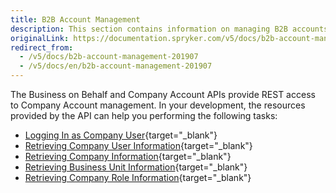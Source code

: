 ```yaml
---
title: B2B Account Management
description: This section contains information on managing B2B accounts with the help of Spryker REST APIs.
originalLink: https://documentation.spryker.com/v5/docs/b2b-account-management-201907
redirect_from:
  - /v5/docs/b2b-account-management-201907
  - /v5/docs/en/b2b-account-management-201907
---
```


The Business on Behalf and Company Account APIs provide REST access to Company Account management. In your development, the resources provided by the API can help you performing the following tasks:
* [Logging In as Company User](https://documentation.spryker.com/docs/en/logging-in-as-company-user-201907){target="_blank"}
* [Retrieving Company User Information](https://documentation.spryker.com/docs/en/retrieving-company-user-information-201907){target="_blank"}
* [Retrieving Company Information](https://documentation.spryker.com/docs/en/retrieving-company-information-201907){target="_blank"}
* [Retrieving Business Unit Information](https://documentation.spryker.com/docs/en/retrieving-business-unit-information-201907){target="_blank"}
* [Retrieving Company Role Information](https://documentation.spryker.com/docs/en/retrieving-company-role-information-201907){target="_blank"}
